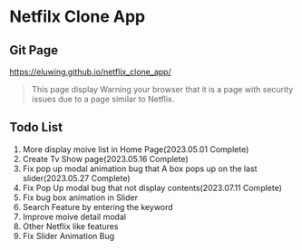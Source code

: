 # Netfilx Clone App

## Git Page  
https://eluwing.github.io/netflix_clone_app/
>This page display Warning your browser that it is a page with security issues due to a page similar to Netflix.  

## Todo List

1. More display moive list in Home Page(2023.05.01 Complete)
2. Create Tv Show page(2023.05.16 Complete)
3. Fix pop up modal animation bug that A box pops up on the last slider(2023.05.27 Complete)
4. Fix Pop Up modal bug that not display contents(2023.07.11 Complete)
5. Fix bug box animation in Slider    
6. Search Feature by entering the keyword 
7. Improve moive detail modal
8. Other Netflix like features
9. Fix Slider Animation Bug
